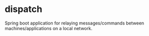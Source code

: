 # dispatch
Spring boot application for relaying messages/commands between machines/applications on a local network.
